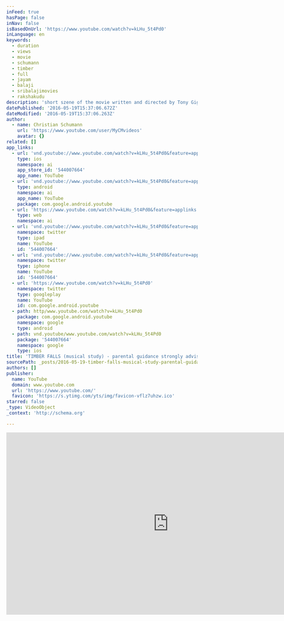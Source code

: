 ```yaml
---
inFeed: true
hasPage: false
inNav: false
isBasedOnUrl: 'https://www.youtube.com/watch?v=kLHu_5t4Pd0'
inLanguage: en
keywords:
  - duration
  - views
  - movie
  - schumann
  - timber
  - full
  - jayam
  - balaji
  - sribalajimovies
  - rakshakudu
description: 'short szene of the movie written and directed by Tony Giglio with my own musical concept as a study. I do not own the rights for this movie!'
datePublished: '2016-05-19T15:37:06.672Z'
dateModified: '2016-05-19T15:37:06.263Z'
author:
  - name: Christian Schumann
    url: 'https://www.youtube.com/user/MyCMvideos'
    avatar: {}
related: []
app_links:
  - url: 'vnd.youtube://www.youtube.com/watch?v=kLHu_5t4Pd0&feature=applinks'
    type: ios
    namespace: ai
    app_store_id: '544007664'
    app_name: YouTube
  - url: 'vnd.youtube://www.youtube.com/watch?v=kLHu_5t4Pd0&feature=applinks'
    type: android
    namespace: ai
    app_name: YouTube
    package: com.google.android.youtube
  - url: 'https://www.youtube.com/watch?v=kLHu_5t4Pd0&feature=applinks'
    type: web
    namespace: ai
  - url: 'vnd.youtube://www.youtube.com/watch?v=kLHu_5t4Pd0&feature=applinks'
    namespace: twitter
    type: ipad
    name: YouTube
    id: '544007664'
  - url: 'vnd.youtube://www.youtube.com/watch?v=kLHu_5t4Pd0&feature=applinks'
    namespace: twitter
    type: iphone
    name: YouTube
    id: '544007664'
  - url: 'https://www.youtube.com/watch?v=kLHu_5t4Pd0'
    namespace: twitter
    type: googleplay
    name: YouTube
    id: com.google.android.youtube
  - path: http/www.youtube.com/watch?v=kLHu_5t4Pd0
    package: com.google.android.youtube
    namespace: google
    type: android
  - path: vnd.youtube/www.youtube.com/watch?v=kLHu_5t4Pd0
    package: '544007664'
    namespace: google
    type: ios
title: 'TIMBER FALLS (musical study) - parental guidance strongly advised!'
sourcePath: _posts/2016-05-19-timber-falls-musical-study-parental-guidance-strongly-ad.md
authors: []
publisher:
  name: YouTube
  domain: www.youtube.com
  url: 'https://www.youtube.com/'
  favicon: 'https://s.ytimg.com/yts/img/favicon-vflz7uhzw.ico'
starred: false
_type: VideoObject
_context: 'http://schema.org'

---
```

<iframe src="https://cdn.embedly.com/widgets/media.html?src=https%3A%2F%2Fwww.youtube.com%2Fembed%2FkLHu_5t4Pd0%3Ffeature%3Doembed&amp;url=http%3A%2F%2Fwww.youtube.com%2Fwatch%3Fv%3DkLHu_5t4Pd0&amp;image=https%3A%2F%2Fi.ytimg.com%2Fvi%2FkLHu_5t4Pd0%2Fhqdefault.jpg&amp;key=b7d04c9b404c499eba89ee7072e1c4f7&amp;type=text%2Fhtml&amp;schema=youtube" width="854" height="480" scrolling="no" frameborder="0" allowfullscreen="" style=""></iframe>